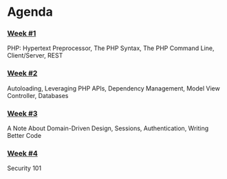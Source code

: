 # Agenda

### [Week #1](#slide9)

PHP: Hypertext Preprocessor, The PHP Syntax, The PHP Command Line,
Client/Server, REST

### [Week #2](#slide62)

Autoloading, Leveraging PHP APIs, Dependency Management, Model View Controller,
Databases

### [Week #3](#slide128)

A Note About Domain-Driven Design, Sessions, Authentication, Writing Better Code

### [Week #4](#slide178)

Security 101
